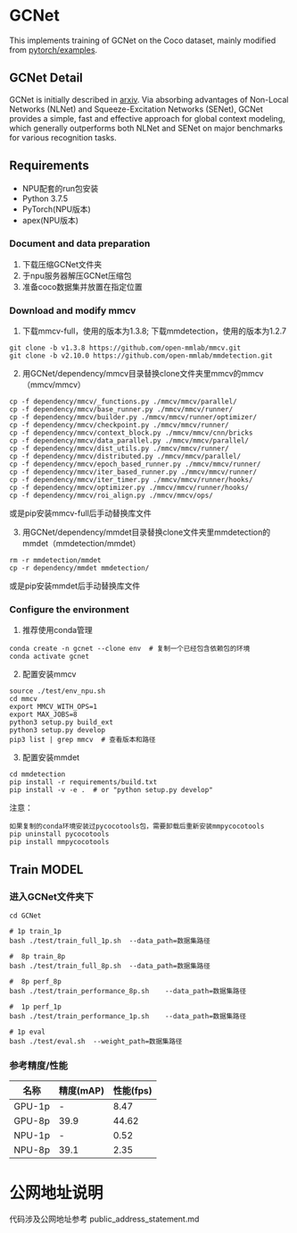 # GCNet

This implements training of GCNet on the Coco dataset, mainly modified from [pytorch/examples](https://github.com/open-mmlab/mmdetection).

## GCNet Detail

GCNet is initially described in [arxiv](https://arxiv.org/abs/1904.11492). Via absorbing advantages of Non-Local Networks (NLNet) and Squeeze-Excitation Networks (SENet), GCNet provides a simple, fast and effective approach for global context modeling, which generally outperforms both NLNet and SENet on major benchmarks for various recognition tasks.

## Requirements

- NPU配套的run包安装
- Python 3.7.5
- PyTorch(NPU版本)
- apex(NPU版本)

### Document and data preparation

1. 下载压缩GCNet文件夹
2. 于npu服务器解压GCNet压缩包
3. 准备coco数据集并放置在指定位置

### Download and modify mmcv

1. 下载mmcv-full，使用的版本为1.3.8; 下载mmdetection，使用的版本为1.2.7

```
git clone -b v1.3.8 https://github.com/open-mmlab/mmcv.git
git clone -b v2.10.0 https://github.com/open-mmlab/mmdetection.git
```

2. 用GCNet/dependency/mmcv目录替换clone文件夹里mmcv的mmcv（mmcv/mmcv）

```
cp -f dependency/mmcv/_functions.py ./mmcv/mmcv/parallel/
cp -f dependency/mmcv/base_runner.py ./mmcv/mmcv/runner/
cp -f dependency/mmcv/builder.py ./mmcv/mmcv/runner/optimizer/
cp -f dependency/mmcv/checkpoint.py ./mmcv/mmcv/runner/
cp -f dependency/mmcv/context_block.py ./mmcv/mmcv/cnn/bricks
cp -f dependency/mmcv/data_parallel.py ./mmcv/mmcv/parallel/
cp -f dependency/mmcv/dist_utils.py ./mmcv/mmcv/runner/
cp -f dependency/mmcv/distributed.py ./mmcv/mmcv/parallel/
cp -f dependency/mmcv/epoch_based_runner.py ./mmcv/mmcv/runner/
cp -f dependency/mmcv/iter_based_runner.py ./mmcv/mmcv/runner/
cp -f dependency/mmcv/iter_timer.py ./mmcv/mmcv/runner/hooks/
cp -f dependency/mmcv/optimizer.py ./mmcv/mmcv/runner/hooks/
cp -f dependency/mmcv/roi_align.py ./mmcv/mmcv/ops/
```

或是pip安装mmcv-full后手动替换库文件

3. 用GCNet/dependency/mmdet目录替换clone文件夹里mmdetection的mmdet（mmdetection/mmdet）

```
rm -r mmdetection/mmdet
cp -r dependency/mmdet mmdetection/
```

或是pip安装mmdet后手动替换库文件



### Configure the environment

1. 推荐使用conda管理

```
conda create -n gcnet --clone env  # 复制一个已经包含依赖包的环境 
conda activate gcnet
```

2. 配置安装mmcv

```
source ./test/env_npu.sh
cd mmcv
export MMCV_WITH_OPS=1
export MAX_JOBS=8
python3 setup.py build_ext
python3 setup.py develop
pip3 list | grep mmcv  # 查看版本和路径
```

3. 配置安装mmdet

```
cd mmdetection
pip install -r requirements/build.txt
pip install -v -e .  # or "python setup.py develop"
```

注意：

```
如果复制的conda环境安装过pycocotools包，需要卸载后重新安装mmpycocotools
pip uninstall pycocotools
pip install mmpycocotools
```



## Train MODEL

### 进入GCNet文件夹下

```
cd GCNet
```

```
# 1p train_1p
bash ./test/train_full_1p.sh  --data_path=数据集路径

#  8p train_8p
bash ./test/train_full_8p.sh  --data_path=数据集路径

#  8p perf_8p
bash ./test/train_performance_8p.sh    --data_path=数据集路径

#  1p perf_1p
bash ./test/train_performance_1p.sh    --data_path=数据集路径

# 1p eval
bash ./test/eval.sh  --weight_path=数据集路径
```



### 参考精度/性能

| 名称   | 精度(mAP) | 性能(fps) |
| ------ | --------- | --------- |
| GPU-1p | -         | 8.47      |
| GPU-8p | 39.9      | 44.62     |
| NPU-1p | -         | 0.52      |
| NPU-8p | 39.1      | 2.35      |


# 公网地址说明

代码涉及公网地址参考 public_address_statement.md